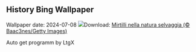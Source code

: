 ## History Bing Wallpaper
Wallpaper date: 2024-07-08
![](https://www.bing.com/th?id=OHR.NorwayBlueberries_IT-IT6071091887_UHD.jpg&w=1000)Download: [Mirtilli nella natura selvaggia (© Baac3nes/Getty Images)](https://www.bing.com/th?id=OHR.NorwayBlueberries_IT-IT6071091887_UHD.jpg)

Auto get programm by LtgX
